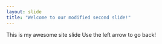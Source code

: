 ```yaml
---
layout: slide
title: "Welcome to our modified second slide!"
---
```

This is my awesome site slide
Use the left arrow to go back!
